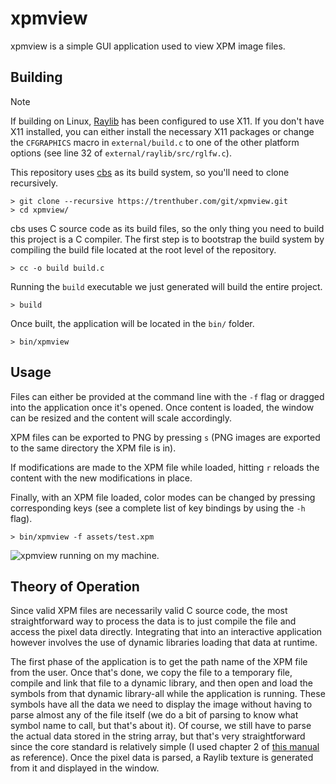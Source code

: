 # xpmview

xpmview is a simple GUI application used to view XPM image files.

## Building

> [!NOTE]
> If building on Linux, [Raylib](https://github.com/raysan5/raylib/) has been
> configured to use X11. If you don't have X11 installed, you can either install
> the necessary X11 packages or change the `CFGRAPHICS` macro in
> `external/build.c` to one of the other platform options (see line 32 of
> `external/raylib/src/rglfw.c`).

This repository uses [cbs](https://trenthuber.com/code/cbs.git/) as its build
system, so you'll need to clone recursively.

```console
> git clone --recursive https://trenthuber.com/git/xpmview.git
> cd xpmview/
```

cbs uses C source code as its build files, so the only thing you need to build
this project is a C compiler. The first step is to bootstrap the build system by
compiling the build file located at the root level of the repository.

```console
> cc -o build build.c
```

Running the `build` executable we just generated will build the entire project.

```console
> build
```

Once built, the application will be located in the `bin/` folder.

```console
> bin/xpmview
```

## Usage

Files can either be provided at the command line with the `-f` flag or dragged
into the application once it's opened. Once content is loaded, the window can be
resized and the content will scale accordingly.

XPM files can be exported to PNG by pressing `s` (PNG images are exported to the
same directory the XPM file is in).

If modifications are made to the XPM file while loaded, hitting `r` reloads the
content with the new modifications in place.

Finally, with an XPM file loaded, color modes can be changed by pressing
corresponding keys (see a complete list of key bindings by using the `-h` flag).

```console
> bin/xpmview -f assets/test.xpm
```
![xpmview running on my machine.](assets/application.png "Running xpmview")

## Theory of Operation

Since valid XPM files are necessarily valid C source code, the most
straightforward way to process the data is to just compile the file and access
the pixel data directly. Integrating that into an interactive application
however involves the use of dynamic libraries loading that data at runtime.

The first phase of the application is to get the path name of the XPM file from
the user. Once that's done, we copy the file to a temporary file, compile and
link that file to a dynamic library, and then open and load the symbols from
that dynamic library-all while the application is running. These symbols have
all the data we need to display the image without having to parse almost any of
the file itself (we do a bit of parsing to know what symbol name to call, but
that's about it). Of course, we still have to parse the actual data stored in
the string array, but that's very straightforward since the core standard is
relatively simple (I used chapter 2 of
[this manual](https://www.xfree86.org/4.8.0/xpm.pdf) as reference). Once the
pixel data is parsed, a Raylib texture is generated from it and displayed in the
window.
